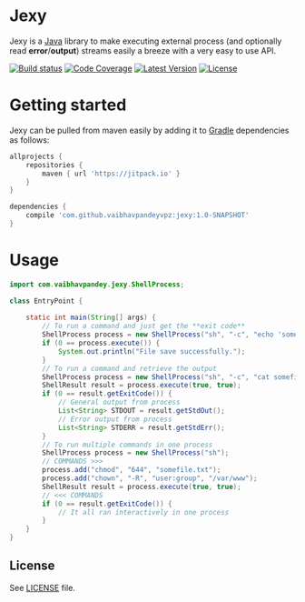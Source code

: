 # Jexy
Jexy is a [Java](https://www.java.com/en/) library to make executing external process (and optionally read
**error**/**output**) streams easily a breeze with a very easy to use API.

[![Build status](https://img.shields.io/travis/vaibhavpandeyvpz/jexy.svg?style=flat-square)](https://travis-ci.org/vaibhavpandeyvpz/jexy)
[![Code Coverage](https://img.shields.io/codecov/c/github/vaibhavpandeyvpz/jexy.svg?style=flat-square)](https://codecov.io/gh/vaibhavpandeyvpz/jexy)
[![Latest Version](https://img.shields.io/github/release/vaibhavpandeyvpz/jexy.svg?style=flat-square)](https://github.com/vaibhavpandeyvpz/jexy/releases)
[![License](https://img.shields.io/badge/license-MIT-brightgreen.svg?style=flat-square)](LICENSE)

# Getting started
Jexy can be pulled from maven easily by adding it to [Gradle](https://gradle.org/) dependencies as follows:

```groovy
allprojects {
    repositories {
        maven { url 'https://jitpack.io' }
    }
}

dependencies {
    compile 'com.github.vaibhavpandeyvpz:jexy:1.0-SNAPSHOT'
}
```

# Usage
```java
import com.vaibhavpandey.jexy.ShellProcess;

class EntryPoint {
    
    static int main(String[] args) {
        // To run a command and just get the **exit code**
        ShellProcess process = new ShellProcess("sh", "-c", "echo 'something' > somefile.txt");
        if (0 == process.execute()) {
            System.out.println("File save successfully.");
        }
        // To run a command and retrieve the output
        ShellProcess process = new ShellProcess("sh", "-c", "cat somefile.txt");
        ShellResult result = process.execute(true, true);
        if (0 == result.getExitCode()) {
            // General output from process
            List<String> STDOUT = result.getStdOut();
            // Error output from process
            List<String> STDERR = result.getStdErr();
        }
        // To run multiple commands in one process
        ShellProcess process = new ShellProcess("sh");
        // COMMANDS >>>
        process.add("chmod", "644", "somefile.txt");
        process.add("chown", "-R", "user:group", "/var/www");
        ShellResult result = process.execute(true, true);
        // <<< COMMANDS
        if (0 == result.getExitCode()) {
            // It all ran interactively in one process
        }
    }
}
```

License
-------
See [LICENSE](LICENSE) file.
